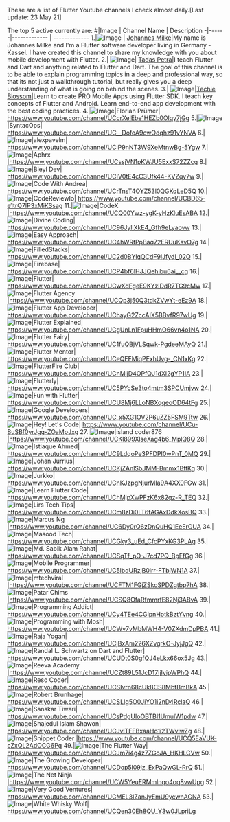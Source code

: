 These are a list of Flutter Youtube channels I check almost daily.[Last update: 23 May 21]


 
The top 5 active currently are:
#|Image | Channel Name | Description
-|------|------------- | -------------
1.|![Image](https://yt3.ggpht.com/ytc/AAUvwnhm566QIT1Snc82XGCkJEE6diQX4GMuqnmqG4U5qg=s88-c-k-c0x00ffffff-no-rj) | [Johannes Milke](https://www.youtube.com/c/JohannesMilke/playlists)|My name is Johannes Milke and I'm a Flutter software developer living in Germany - Kassel. I have created this channel to share my knowledge with you about mobile development with Flutter.
2.| ![Image](https://yt3.ggpht.com/ytc/AAUvwniG3S5LMv7AGXn8TAwhYH8N0p0FMLlGjXPYG6rcfg=s88-c-k-c0x00ffffff-no-rj)| [Tadas Petra](https://www.youtube.com/c/TadasPetra/playlists)|I teach Flutter and Dart and anything related to Flutter and Dart. The goal of this channel is to be able to explain programming topics in a deep and professional way, so that its not just a walkthrough tutorial, but really gives you a deep understanding of what is going on behind the scenes.
3.| ![Image](https://yt3.ggpht.com/ytc/AAUvwniaD1ikBFu0BM5Dv99ai9jwXs1TvdJGln0WdL8bjw=s88-c-k-c0x00ffffff-no-rj)|[Techie Blossom](https://www.youtube.com/c/TechieBlossom/playlists)|Learn to create PRO Mobile Apps using Flutter SDK. I teach key concepts of Flutter and Android. Learn end-to-end app development with the best coding practices.
4.|![Image]()|Florian Prümer|	https://www.youtube.com/channel/UCcrXelEbe1HEZb0Olqy7jGg
5.|![Image]()|SyntacOps|	https://www.youtube.com/channel/UC__DofoA9cwOdqhz91vYNVA
6.|![Image]()|alexpavelm|	https://www.youtube.com/channel/UCiP9nNT3W9XeMtnwBg-5Ygw
7.|![Image]()|Aphrx	|https://www.youtube.com/channel/UCssjVN1pKWJU5ExxS72ZZcg
8.|![Image]()|Bleyl Dev|	https://www.youtube.com/channel/UCIV0tE4cC3Ufk44-KVZqv7w
9.|![Image]()|Code With Andrea|	https://www.youtube.com/channel/UCrTnsT4OYZ53l0QGKqLeD5Q
10.|![Image]()|CodeReviewIo|	https://www.youtube.com/channel/UCBD65-e1trQ7IP3xMiKSsag
11.|![Image]()|CodeX	|https://www.youtube.com/channel/UCQ00Ywz-ygK-yHzKluEsABA
12.|![Image]()|Divine Coding|	https://www.youtube.com/channel/UC96JyllXkE4_Gfh9eLyaovw
13.|![Image]()|Easy Approach|	https://www.youtube.com/channel/UC4hWRtPpBaq72ERUuKsvO7g
14.|![Image]()|FilledStacks|	https://www.youtube.com/channel/UC2d0BYlqQCdF9lJfydl_02Q
15.|![Image]()|Firebase|	https://www.youtube.com/channel/UCP4bf6IHJJQehibu6ai__cg
16.|![Image]()|Flutter|	https://www.youtube.com/channel/UCwXdFgeE9KYzlDdR7TG9cMw
17.|![Image]()|Flutter Agency	|https://www.youtube.com/channel/UCQp3j50Q3tdkZVwYt-eEz9A
18.|![Image]()|Flutter App Developer|	https://www.youtube.com/channel/UChayG2ZccAIX5BBvfR97wUg
19.|![Image]()|Flutter Explained|	https://www.youtube.com/channel/UCgUnLn1FpuHHmO66vn4o1NA
20.|![Image]()|Flutter Fairy|	https://www.youtube.com/channel/UC1fuQBjVLSqwk-PgdeeMAyQ
21.|![Image]()|Flutter Mentor|	https://www.youtube.com/channel/UCeQEFMiqPExhUvg-_CN1xKg
22.|![Image]()|FlutterFire Club|	https://www.youtube.com/channel/UCnMljD4OPfQJ1dXl2gYP1IA
23.|![Image]()|Flutterly|	https://www.youtube.com/channel/UC5PYcSe3to4mtm3SPCUmjvw
24.|![Image]()|Fun with Flutter|	https://www.youtube.com/channel/UCU8Mj6LLoNBXqqeoOD64tFg
25.|![Image]()|Google Developers|	https://www.youtube.com/channel/UC_x5XG1OV2P6uZZ5FSM9Ttw
26.|![Image]()|Hey! Let's Code|	https://www.youtube.com/channel/UCu-BuSBf0yrJgg-ZOaMpJxg
27.|![Image]()|island coder876	|https://www.youtube.com/channel/UCKl899XlseXag4b6_MplQ8Q
28.|![Image]()|Istiaque Ahmed|	https://www.youtube.com/channel/UC9LdqoPe3PFDPI0wPnT_0MQ
29.|![Image]()|Johan Jurrius|	https://www.youtube.com/channel/UCKjZAnlSbJMM-Bmmx1BftKg
30.|![Image]()|Jurkko|	https://www.youtube.com/channel/UCnKJzpgNjurMIa9A4XX0FGw
31.|![Image]()|Learn Flutter Code|	https://www.youtube.com/channel/UChMjpXwPFzK6x82qz-R_TEQ
32.|![Image]()|Lirs Tech Tips|	https://www.youtube.com/channel/UCm8zDi0LT6fAGAxDdkXosBQ
33.|![Image]()|Marcus Ng	|https://www.youtube.com/channel/UC6Dy0rQ6zDnQuHQ1EeErGUA
34.|![Image]()|Masood Tech|	https://www.youtube.com/channel/UCGky3_uEd_CfcPYxKG3PLAg
35.|![Image]()|Md. Sabik Alam Rahat|	https://www.youtube.com/channel/UCSqTf_pO-J7cd7PQ_BpFfGg
36.|![Image]()|Mobile Programmer|	https://www.youtube.com/channel/UC5lbdURzjB0irr-FTbjWN1A
37.|![Image]()|mtechviral	|https://www.youtube.com/channel/UCFTM1FGjZSkoSPDZgtbp7hA
38.|![Image]()|Patar Chims	|https://www.youtube.com/channel/UCSQ8OfaRfmmrfE82Nj3ABvA
39.|![Image]()|Programming Addict|	https://www.youtube.com/channel/UCy4TEe4CGipnHotkBztYvng
40.|![Image]()|Programming with Mosh|	https://www.youtube.com/channel/UCWv7vMbMWH4-V0ZXdmDpPBA
41.|![Image]()|Raja Yogan|	https://www.youtube.com/channel/UCjBxAm226XZvgrkO-JyjJgQ
42.|![Image]()|Randal L. Schwartz on Dart and Flutter|	https://www.youtube.com/channel/UCUDt0S0gfQJ4eLkx66ox5Jg
43.|![Image]()|Reeva Academy	|https://www.youtube.com/channel/UCZt89L51JcD17IjIyipWPhQ
44.|![Image]()|Reso Coder|	https://www.youtube.com/channel/UCSIvrn68cUk8CS8MbtBmBkA
45.|![Image]()|Robert Brunhage|	https://www.youtube.com/channel/UCSLIg5O0JiYO1i2nD4RclaQ
46.|![Image]()|Sanskar Tiwari|	https://www.youtube.com/channel/UCsPdgUIoOBTBI1UmulW1pdw
47.|![Image]()|Shajedul Islam Shawon|	https://www.youtube.com/channel/UCJvlTFFBxaaHo1i2TWviwZg
48.|![Image]()|Snippet Coder	|https://www.youtube.com/channel/UCQ5EaVUK-cZxQL2AdOCG6Pg
49.|![Image]()|The Flutter Way|	https://www.youtube.com/channel/UCJm7i4g4z7ZGcJA_HKHLCVw
50.|![Image]()|The Growing Developer|	https://www.youtube.com/channel/UCDop5l09jz_ExPaQwGL-RrQ
51.|![Image]()|The Net Ninja	|https://www.youtube.com/channel/UCW5YeuERMmlnqo4oq8vwUpg
52.|![Image]()|Very Good Ventures|	https://www.youtube.com/channel/UCMEL3IZanJyEmU9ycwnAGNA
53.|![Image]()|White Whisky Wolf|	https://www.youtube.com/channel/UCQen30Eh8QU_Y3w0JLpriLg
